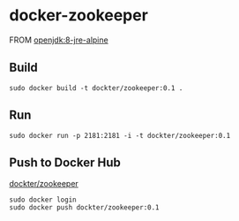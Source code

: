 # docker-zookeeper

FROM [openjdk:8-jre-alpine](https://github.com/docker-library/openjdk/blob/master/8-jre/Dockerfile)

## Build

```console
sudo docker build -t dockter/zookeeper:0.1 .
```

## Run

```console
sudo docker run -p 2181:2181 -i -t dockter/zookeeper:0.1
```

## Push to Docker Hub

[dockter/zookeeper](https://hub.docker.com/r/dockter/zookeeper/)

```console
sudo docker login
sudo docker push dockter/zookeeper:0.1
```